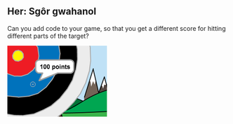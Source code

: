 ## Her: Sgôr gwahanol

Can you add code to your game, so that you get a different score for hitting different parts of the target?

![cross hair on the blue part of the target with the phrase 100 points](images/archery-challenge.png)